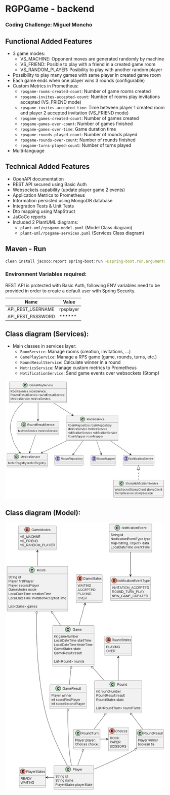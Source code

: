 # RGPGame - backend
### Coding Challenge: Miguel Moncho

## Functional Added Features
- 3 game modes:
  - VS_MACHINE: Opponent moves are generated randomly by machine 
  - VS_FRIEND: Posible to play with a friend in a created game room
  - VS_RANDOM_PLAYER: Posibility to play with another random player
- Possibility to play many games with same player in created game room
- Each game ends when one player wins 3 rounds (configurable)
- Custom Metrics in Prometheus:
  - `rpsgame-rooms-created-count`: Number of game rooms created
  - `rpsgame-invites-accepted-count`: Number of rooms play invitations accepted (VS_FRIEND mode)
  - `rpsgame-invites-accepted-time`: Time between player 1 created room and player 2 accepted invitation (VS_FRIEND mode)
  - `rpsgame-games-created-count`: Number of games created
  - `rpsgame-games-over-count`: Number of games finished
  - `rpsgame-games-over-time`: Game duration time
  - `rpsgame-rounds-played-count`: Number of rounds played
  - `rpsgame-rounds-over-count`: Number of rounds finished
  - `rpsgame-turns-played-count`: Number of turns played
- Multi-language

## Technical Added Features
- OpenAPI documentation
- REST API secured using Basic Auth
- Websockets capability (update player game 2 events)
- Application Metrics to Prometheus
- Information persisted using MongoDB database
- Integration Tests & Unit Tests
- Dto mapping using MapStruct
- JaCoCo reports
- Included 2 PlantUML diagrams:
  - `plant-uml/rpsgame-model.puml` (Model Class diagram)
  - `plant-uml/rpsgame-services.puml` (Services Class diagram)

## Maven - Run

```sh
clean install jacoco:report spring-boot:run -Dspring-boot.run.arguments=--spring.profiles.active=dev
```
### Environment Variables required:
REST API is protected with Basic Auth, following ENV variables need to be provided in order to create a default user with Spring Security.

| Name | Value |
| ------ | ------ |
| API_REST_USERNAME | rpsplayer |
| API_REST_PASSWORD | ****** |

## Class diagram (Services):
- Main classes in services layer:
  - `RoomService`: Manage rooms (creation, invitations, ...)
  - `GamePlayService`: Manage a RPS game (game, rounds, turns, etc.)
  - `RoundResultService`: Calculate winner in a round
  - `MetricsService`: Manage custom metrics to Prometheus
  - `NotificationService`: Send game events over websockets (Stomp)

<img src="./plant-uml/rps-game-services.png" />

## Class diagram (Model):
<img src="./plant-uml/rps-game-model.png" />
